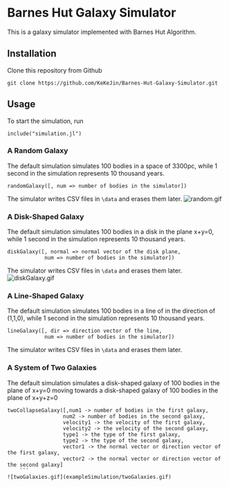 # Barnes Hut Galaxy Simulator

This is a galaxy simulator implemented with Barnes Hut Algorithm.

## Installation


Clone this repository from Github
```      
git clone https://github.com/KeKeJin/Barnes-Hut-Galaxy-Simulator.git
```

## Usage

To start the simulation, run
```
include("simulation.jl")
```
### A Random Galaxy
The default simulation simulates 100 bodies in a space of 3300pc, while 1 second in the simulation represents 10 thousand years.  
```
randomGalaxy([, num => number of bodies in the simulator])
```
The simulator writes CSV files in ```\data``` and erases them later.
![random.gif](exampleSimulation/random.gif)
### A Disk-Shaped Galaxy
The default simulation simulates 100 bodies in a disk in the plane x+y=0, while 1 second in the simulation represents 10 thousand years.
```
diskGalaxy([, normal => normal vector of the disk plane,
            num => number of bodies in the simulator])
```
The simulator writes CSV files in ```\data``` and erases them later.
![diskGalaxy.gif](exampleSimulation/diskGalaxy.gif)
### A Line-Shaped Galaxy
The default simulation simulates 100 bodies in a line of in the direction of (1,1,0), while 1 second in the simulation represents 10 thousand years.
```
lineGalaxy([, dir => direction vector of the line,
            num => number of bodies in the simulator])
```
The simulator writes CSV files in ```\data``` and erases them later.

### A System of Two Galaxies
The default simulation simulates a disk-shaped galaxy of 100 bodies in the plane of x+y=0 moving towards a disk-shaped galaxy of 100 bodies in the plane of x+y+z=0
```
twoCollapseGalaxy([,num1 -> number of bodies in the first galaxy,
                  num2 -> number of bodies in the second galaxy,
                  velocity1 -> the velocity of the first galaxy,
                  velocity2 -> the velocity of the second galaxy,
                  type1 -> the type of the first galaxy,
                  type2 -> the type of the second galaxy,
                  vector1 -> the normal vector or direction vector of the first galaxy,
                  vector2 -> the normal vector or direction vector of the second galaxy]
    ```
![twoGalaxies.gif](exampleSimulation/twoGalaxies.gif)
